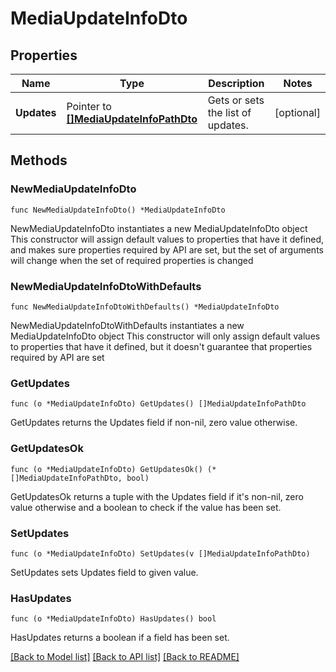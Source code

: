 # MediaUpdateInfoDto

## Properties

Name | Type | Description | Notes
------------ | ------------- | ------------- | -------------
**Updates** | Pointer to [**[]MediaUpdateInfoPathDto**](MediaUpdateInfoPathDto.md) | Gets or sets the list of updates. | [optional] 

## Methods

### NewMediaUpdateInfoDto

`func NewMediaUpdateInfoDto() *MediaUpdateInfoDto`

NewMediaUpdateInfoDto instantiates a new MediaUpdateInfoDto object
This constructor will assign default values to properties that have it defined,
and makes sure properties required by API are set, but the set of arguments
will change when the set of required properties is changed

### NewMediaUpdateInfoDtoWithDefaults

`func NewMediaUpdateInfoDtoWithDefaults() *MediaUpdateInfoDto`

NewMediaUpdateInfoDtoWithDefaults instantiates a new MediaUpdateInfoDto object
This constructor will only assign default values to properties that have it defined,
but it doesn't guarantee that properties required by API are set

### GetUpdates

`func (o *MediaUpdateInfoDto) GetUpdates() []MediaUpdateInfoPathDto`

GetUpdates returns the Updates field if non-nil, zero value otherwise.

### GetUpdatesOk

`func (o *MediaUpdateInfoDto) GetUpdatesOk() (*[]MediaUpdateInfoPathDto, bool)`

GetUpdatesOk returns a tuple with the Updates field if it's non-nil, zero value otherwise
and a boolean to check if the value has been set.

### SetUpdates

`func (o *MediaUpdateInfoDto) SetUpdates(v []MediaUpdateInfoPathDto)`

SetUpdates sets Updates field to given value.

### HasUpdates

`func (o *MediaUpdateInfoDto) HasUpdates() bool`

HasUpdates returns a boolean if a field has been set.


[[Back to Model list]](../README.md#documentation-for-models) [[Back to API list]](../README.md#documentation-for-api-endpoints) [[Back to README]](../README.md)


